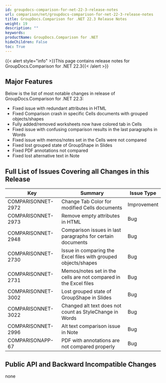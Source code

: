 ```yaml
---
id: groupdocs-comparison-for-net-22-3-release-notes
url: comparison/net/groupdocs-comparison-for-net-22-3-release-notes
title: GroupDocs.Comparison for .NET 22.3 Release Notes
weight: 19
description: ""
keywords:
productName: GroupDocs.Comparison for .NET
hideChildren: False
toc: True
---
```


{{< alert style="info" >}}This page contains release notes for GroupDocs.Comparison for .NET 22.3{{< /alert >}}

## Major Features

Below is the list of most notable changes in release of GroupDocs.Comparison for .NET 22.3:

- Fixed issue with redundant attributes in HTML
- Fixed Comparison crash in specific Cells documents with grouped objects/shapes
- Fully added/removed worksheets now have colored tab in Cells
- Fixed issue with confusing comparison results in the last paragraphs in Words
- Fixed issue with memos/notes set in the Cells were not compared
- Fixed lost grouped state of GroupShape in Slides
- Fixed PDF annotations not compared
- Fixed lost alternative text in Note

## Full List of Issues Covering all Changes in this Release

| Key                | Summary                                                          | Issue Type  |
| ------------------ | ---------------------------------------------------------------- | ----------- |
| COMPARISONNET-2972 | Change Tab Color for modified Cells documents                    | Improvement |
| COMPARISONNET-2973 | Remove empty attributes in HTML                                  | Bug         |
| COMPARISONNET-2948 | Comparison issues in last paragraphs for certain documents       | Bug         |
| COMPARISONNET-2730 | Issue in comparing the Excel files with grouped objects/shapes   | Bug         |
| COMPARISONNET-2731 | Memos/notes set in the cells are not compared in the Excel files | Bug         |
| COMPARISONNET-3002 | Lost grouped state of GroupShape in Slides                       | Bug         |
| COMPARISONNET-3022 | Changed alt text does not count as StyleChange in Words          | Bug         |
| COMPARISONNET-2996 | Alt text comparison issue in Note                                | Bug         |
| COMPARISONAPP-67   | PDF with annotations are not compared properly                   | Bug         |

## Public API and Backward Incompatible Changes

none
